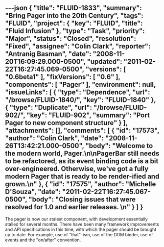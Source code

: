 ---json
{
  "title": "FLUID-1833",
  "summary": "Bring Pager into the 20th Century",
  "tags": "FLUID",
  "project": {
    "key": "FLUID",
    "title": "Fluid Infusion"
  },
  "type": "Task",
  "priority": "Major",
  "status": "Closed",
  "resolution": "Fixed",
  "assignee": "Colin Clark",
  "reporter": "Antranig Basman",
  "date": "2008-11-20T16:09:29.000-0500",
  "updated": "2011-02-22T16:27:45.069-0500",
  "versions": [
    "0.6beta1"
  ],
  "fixVersions": [
    "0.6"
  ],
  "components": [
    "Pager"
  ],
  "environment": null,
  "issueLinks": [
    {
      "type": "Dependence",
      "url": "/browse/FLUID-1840/",
      "key": "FLUID-1840"
    },
    {
      "type": "Duplicate",
      "url": "/browse/FLUID-902/",
      "key": "FLUID-902",
      "summary": "Port Pager to new component structure"
    }
  ],
  "attachments": [],
  "comments": [
    {
      "id": "17573",
      "author": "Colin Clark",
      "date": "2008-11-26T13:42:21.000-0500",
      "body": "Welcome to the modern world, Pager.\n\nPagerBar still needs to be refactored, as its event binding code is a bit over-engineered. Otherwise, we've got a fully modern Pager that is ready to be render-ified and grown.\n"
    },
    {
      "id": "17575",
      "author": "Michelle D'Souza",
      "date": "2011-02-22T16:27:45.067-0500",
      "body": "Closing issues that were resolved for 1.0 and earlier releases.&#x20;\n"
    }
  ]
}
---
The pager is now our stalest component, with development essentially stalled for several months. There have been many framework improvements and API specifications in this time, with which the pager should be brought up to date. For example, use of "that"-ism, use of the DOM binder, use of events and the "on/after" convention.

        